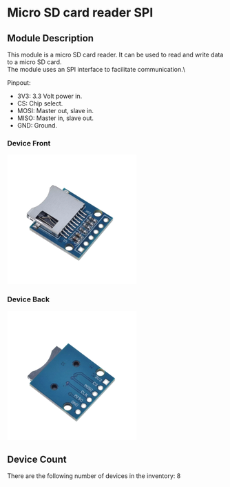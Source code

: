 # Micro SD card reader SPI

## Module Description 

This module is a micro SD card reader. It can be used to read and write data to a micro SD card.\
The module uses an SPI interface to facilitate communication.\

Pinpout:
- 3V3: 3.3 Volt power in.
- CS: Chip select.
- MOSI: Master out, slave in.
- MISO: Master in, slave out.
- GND: Ground.

### Device Front
<img src="../pictures/micro-sd-card-reader-spi-1.png" alt="Picture of the front of the micro sd card reader" title="Micro SD card reader - Front" style="max-width: 300px">

### Device Back
<img src="../pictures/micro-sd-card-reader-spi-2.png" alt="Picture of the front of the micro sd card reader" title="Micro SD card reader - Back" style="max-width: 300px">

## Device Count
There are the following number of devices in the inventory: 8